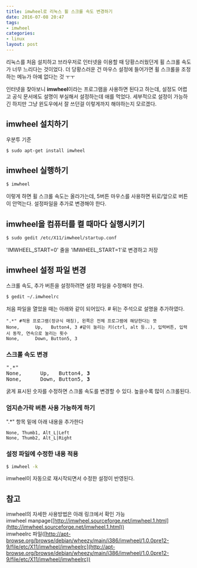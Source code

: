```yaml
---
title: imwheel로 리눅스 휠 스크롤 속도 변경하기
date: 2016-07-08 20:47
tags:
- imwheel
categories:
- linux
layout: post
---
```


리눅스를 처음 설치하고 브라우저로 인터넷을 이용할 때 당황스러웠던게 휠 스크롤 속도가 너무 느리다는 것이었다. 더 당황스러운 건 마우스 설정에 들어가면 휠 스크롤을 조정하는 메뉴가 아예 없다는 것 ㅜㅜ

인터넷을 찾아보니 **imwheel**이라는 프로그램을 사용하면 된다고 하는데, 설정도 어렵고 공식 문서에도 설명이 부실해서 설정하는데 애를 먹었다. 세부적으로 설정이 가능하긴 하지만 그냥 윈도우에서 잘 쓰던걸 이렇게까지 해야하는지 모르겠다.

## imwheel 설치하기

우분투 기준

```bash
$ sudo apt-get install imwheel
```

## imwheel 실행하기

```bash
$ imwheel
```
이렇게 하면 휠 스크롤 속도는 올라가는데, 5버튼 마우스를 사용하면 뒤로/앞으로 버튼이 안먹는다. 설정파일을 추가로 변경해야 한다.


## imwheel을 컴퓨터를 켤 때마다 실행시키기

```bash
$ sudo gedit /etc/X11/imwheel/startup.conf
```

'IMWHEEL\_START=0' 줄을 'IMWHEEL\_START=1'로 변경하고 저장

## imwheel 설정 파일 변경

스크롤 속도, 추가 버튼을 설정하려면 설정 파일을 수정해야 한다.

```bash
$ gedit ~/.imwheelrc
```

처음 파일을 열었을 때는 아래와 같이 되어있다. # 뒤는 주석으로 설명을 추가하였다.

```
".*" #적용 프로그램(정규식 매칭), 왼쪽은 전체 프로그램에 해당한다는 뜻
None,      Up,   Button4, 3 #같이 눌리는 키(ctrl, alt 등..), 입력버튼, 입력 시 동작, 연속으로 눌리는 횟수
None,      Down, Button5, 3
```

### 스크롤 속도 변경

<pre>
".*"
None,      Up,   Button4, <b>3</b> 
None,      Down, Button5, <b>3</b>
</pre>

굵게 표시된 숫자를 수정하면 스크롤 속도를 변경할 수 있다. 높을수록 많이 스크롤된다.
    
### 엄지손가락 버튼 사용 가능하게 하기

".*" 항목 밑에 아래 내용을 추가한다

```
None, Thumb1, Alt_L|Left
None, Thumb2, Alt_L|Right
```

### 설정 파일에 수정한 내용 적용

```bash
$ imwheel -k
```

imwheel이 자동으로 재시작되면서 수정한 설정이 반영된다. 

## 참고

imwheel의 자세한 사용방법은 아래 링크에서 확인 가능  
imwheel manpage([http://imwheel.sourceforge.net/imwheel.1.html](http://imwheel.sourceforge.net/imwheel.1.html))  
imwheelrc 파일([http://apt-browse.org/browse/debian/wheezy/main/i386/imwheel/1.0.0pre12-9/file/etc/X11/imwheel/imwheelrc](http://apt-browse.org/browse/debian/wheezy/main/i386/imwheel/1.0.0pre12-9/file/etc/X11/imwheel/imwheelrc))


